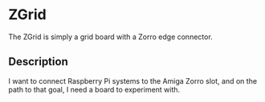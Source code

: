 # ZGrid
The ZGrid is simply a grid board with a Zorro edge connector.

## Description

I want to connect Raspberry Pi systems to the Amiga Zorro slot, and on the path
to that goal, I need a board to experiment with.
